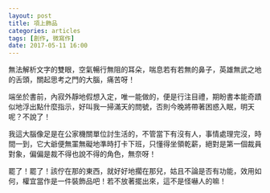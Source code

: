 ```yaml
---
layout: post
title: 項上飾品
categories: articles
tags: [創作, 微寫作]
date: 2017-05-11 16:00
---
```


無法解析文字的雙眼，空氣暢行無阻的耳朵，喘息若有若無的鼻子，英雄無武之地的舌頭，關起思考之門的大腦，痛苦呀！

<!-- more -->

端坐於書前，內寂外靜地假想入定，唯一能做的，便是行注目禮，期盼書本能奇蹟似地浮出點什麼指示，好叫我一掃滿天的問號，否則今晚將帶著困惑入眠，明天呢？不說了！

我這大腦像足是在公家機關單位討生活的，不管當下有沒有人，事情處理完沒，時間一到，它大爺便無罣無礙地準時打卡下班，只懂得坐領乾薪，絕對是第一個裁員對象，偏偏是裁不得也說不得的角色，無奈呀！

罷了！罷了！該佇在那的東西，就好好地擱在那兒，姑且不論是否有功能，效用如何，權宜當作是一件裝飾品吧！若不放著擺出來，這不是怪嚇人的嘛！